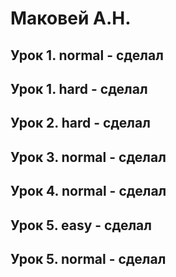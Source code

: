 # Маковей А.Н.
## Урок 1. normal - сделал
## Урок 1. hard - сделал
## Урок 2. hard - сделал
## Урок 3. normal - сделал
## Урок 4. normal - сделал
## Урок 5. easy - сделал
## Урок 5. normal - сделал
